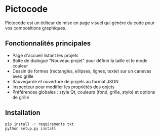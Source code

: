 # Pictocode

Pictocode est un éditeur de mise en page visuel qui génère du code pour vos compositions graphiques.

## Fonctionnalités principales

- Page d'accueil listant les projets
- Boîte de dialogue "Nouveau projet" pour définir la taille et le mode couleur
- Dessin de formes (rectangles, ellipses, lignes, texte) sur un canevas avec grille
- Sauvegarde et ouverture de projets au format JSON
- Inspecteur pour modifier les propriétés des objets
- Préférences globales : style Qt, couleurs (fond, grille, stylo) et options de grille

## Installation

```bash
pip install -r requirements.txt
python setup.py install
```
